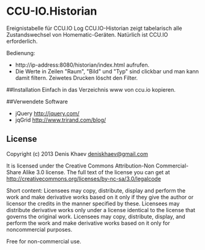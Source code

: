 CCU-IO.Historian
================

Ereignistabelle für CCU.IO Log
CCU.IO-Historian zeigt tabelarisch alle Zustandswechsel von Homematic-Geräten.
Natürlich ist CCU.IO erforderlich.

Bedienung: 
- http://ip-address:8080/historian/index.html aufrufen.
- Die Werte in Zeilen "Raum", "Bild" und "Typ" sind clickbar und man kann damit filtern. Zeiwetes Drucken löscht den Filter.

##Installation
Einfach in das Verzeichnis www von ccu.io kopieren.

##Verwendete Software
* jQuery http://jquery.com/
* jqGrid http://www.trirand.com/blog/


## License
Copyright (c) 2013 Denis Khaev deniskhaev@gmail.com
 
It is licensed under the Creative Commons Attribution-Non Commercial-Share Alike 3.0 license.
The full text of the license you can get at http://creativecommons.org/licenses/by-nc-sa/3.0/legalcode
 
Short content:
Licensees may copy, distribute, display and perform the work and make derivative works based on it only if they give the author or licensor the credits in the manner specified by these.
Licensees may distribute derivative works only under a license identical to the license that governs the original work.
Licensees may copy, distribute, display, and perform the work and make derivative works based on it only for noncommercial purposes.
 
Free for non-commercial use. 
 